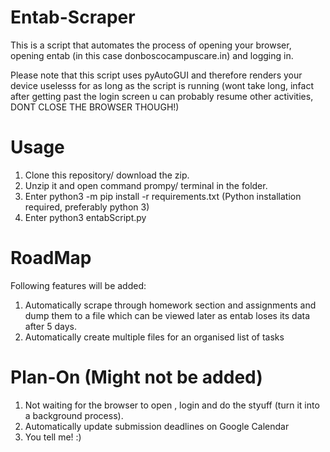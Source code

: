 # Entab-Scraper
This is a script that automates the process of opening your browser, opening entab (in this case donboscocampuscare.in) and logging in. 

Please note that this script uses pyAutoGUI and therefore renders your device uselesss for as long as the script is running (wont take long, infact after getting past the login screen u can probably resume other activities, DONT CLOSE THE BROWSER THOUGH!)

# Usage
1) Clone this repository/ download the zip.
2) Unzip it and open command prompy/ terminal in the folder.
3) Enter python3 -m pip install -r requirements.txt (Python installation required, preferably python 3)
4) Enter python3 entabScript.py

# RoadMap
Following features will be added:
1) Automatically scrape through homework section and assignments and dump them to a file which can be viewed later as entab loses its data after 5 days.
2) Automatically create multiple files for an organised list of tasks

# Plan-On (Might not be added)
1) Not waiting for the browser to open , login and do the styuff (turn it into a background process).
2) Automatically update submission deadlines on Google Calendar
3) You tell me! :)
